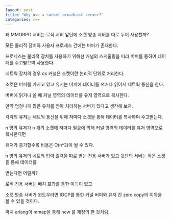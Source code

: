 ```yaml
---
layout: post
title: "Why use a socket broadcast server?"
categories: c++
---
```


<!-- begin_excerpt -->

왜 MMORPG 서버는 로직 서버 앞단에 소켓 방송 서버를 따로 두어 사용할까?

<!-- end_excerpt -->

모든 물리적 장치와 사용자 프로세스 간에는 버퍼가 존재한다.

프로세스는 물리적 장치를 사용하기 위해선 커널의 스케줄링을 따라 버퍼를 통하여 데이터를 주고받으며 사용한다.

네트웍 장치의 경우 os 커널은 소켓이란 논리적 단위로 처리한다. 

소켓은 버퍼를 가지고 있고 유저는 버퍼에 데이터를 쓰거나 읽어서 네트웍 통신을 한다.

버퍼에 읽거나 쓸 때 커널 영역의 데이터를 유저 영역으로 복사한다.

만약 엄청나게 많은 유저를 받아 처리하는 서버가 있다고 생각해 보자.

각각의 유저는 네트웍 통신을 위해 저마다 소켓을 통해 데이터를 복사하며 주고받는다.

n 명의 유저가 n 개의 소켓에 저마다 필요에 의해 커널 영역의 데이터를 유저 영역으로 복사한다면

유저가 증가할수록 비용은 O(n^2)이 될 수 있다.

n 명의 유저의 네트웍 입력 출력을 따로 받는 전용 서버가 있고 뒷단의 서버는 적은 소켓을 통해 데이터를 

받는다면 어떨까?

로직 전용 서버는 배치 효과를 통한 이득이 있고 

소켓 방송 서버가 윈도우라면 IOCP를 통한 커널 버퍼와 유저 간 zero copy의 이득을 볼 수 있을 것이다.

마치 erlang이 mmap을 통해 new 를 재정의 한 것처럼..
